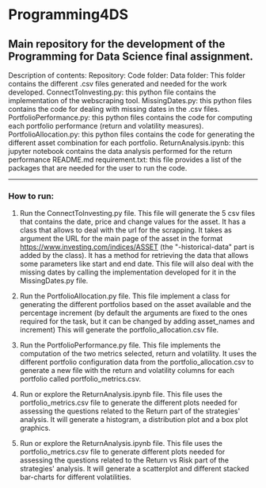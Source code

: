 # Programming4DS
Main repository for the development of the Programming for Data Science final assignment.
---------------------
Description of contents:
Repository:
    Code folder:
        Data folder:
            This folder contains the different .csv files generated and needed for the work developed.
        ConnectToInvesting.py: this python file contains the implementation of the webscraping tool.
        MissingDates.py: this python files contains the code for dealing with missing dates in the .csv files.
        PortfolioPerformance.py: this python files contains the code for computing each portfolio performance
            (return and volatility measures).
        PortfolioAllocation.py: this python files contains the code for generating the different asset combination
            for each portfolio.
        ReturnAnalysis.ipynb: this jupyter notebook contains the data analysis performed for the return performance
    README.md
    requirement.txt: this file provides a list of the packages that are needed for the user to run the code.

---------------------
### How to run:

1. Run the ConnectToInvesting.py file. This file will generate the 5 csv files that contains the date, price and change
values for the asset. It has a class that allows to deal with the url for the scrapping. It takes as argument the URL
for the main page of the asset in the format https://www.investing.com/indices/ASSET (the "-historical-data" part is
added by the class). It has a method for retrieving the data that allows some parameters like start and end date. This
file will also deal with the missing dates by calling the implementation developed for it in the MissingDates.py file.

2. Run the PortfolioAllocation.py file. This file implement a class for generating the different portfolios based on
the asset available and the percentage increment (by default the arguments are fixed to the ones required for the task,
but it can be changed by adding asset_names and increment) This will generate the portfolio_allocation.csv file.

3. Run the PortfolioPerformance.py file. This file implements the computation of the two metrics selected, return and
volatility. It uses the different portfolio configuration data from the portfolio_allocation.csv to generate a new file
with the return and volatility columns for each portfolio called portfolio_metrics.csv.

4. Run or explore the ReturnAnalysis.ipynb file. This file uses the portfolio_metrics.csv file to generate the different plots
needed for assessing the questions related to the Return part of the strategies' analysis. It will generate a histogram,
a distribution plot and a box plot graphics.

5. Run or explore the ReturnAnalysis.ipynb file. This file uses the portfolio_metrics.csv file to generate different plots needed for assessing the questions related to the Return vs Risk part of the strategies' analysis. It will generate a scatterplot and different stacked bar-charts for different volatilities.

